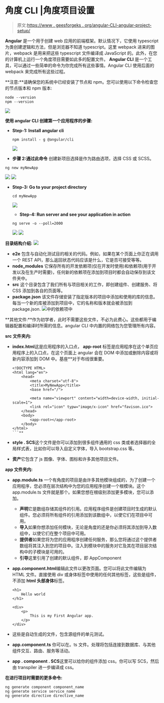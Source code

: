 # 角度 CLI |角度项目设置

> 原文:[https://www . geesforgeks . org/angular-CLI-angular-project-setup/](https://www.geeksforgeeks.org/angular-cli-angular-project-setup/)

**Angular** 是一个用于创建 web 应用的前端框架。默认情况下，它使用 typescript 为类创建逻辑和方法，但是浏览器不知道 typescript。这里 webpack 进来的图片，webpack 是用来把这些 typescript 文件编译成 JavaScript 的。此外，在您的计算机上运行一个角度项目需要如此多的配置文件。
**Angular CLI** 是一个工具，可以通过一些简单的命令为你完成所有这些事情。Angular CLI 使用后面的 webpack 来完成所有这些过程。

**注意:**请确保您的系统中已经安装了节点和 npm。您可以使用以下命令检查您的节点版本和 npm 版本:

```
node --version
npm --version

```

![](img/ec0ee7c91fcb30f415da06da2f093b70.png)

**使用 angular CLI 创建第一个应用程序的步骤:**

*   **Step-1: Install angular cli**

    ```
    npm install - g @angular/cli
    ```

    ![](img/2820545e456ae4bef8430f633545273d.png)

*   **步骤 2:通过此命令**
    创建新项目选择是作为路由选项，选择 CSS 或 SCSS。

```
ng new myNewApp
```

![](img/11b3b0c5f0da1b129dd665b35e85c0ad.png)
![](img/405d6f576f7f3795b453da1bee642868.png)

*   **Step-3: Go to your project directory**

    ```
    cd myNewApp
    ```

    ![](img/c26d37ba723c8bd88f2362aefd50cf9d.png)

    *   **Step-4: Run server and see your application in action**

    ```
    ng serve -o --poll=2000
    ```

    ![](img/8d0c915eae56aed71909e20b20e929e4.png)
    ![](img/6112c93d81938c16c1da48c7ab40008a.png)

**目录结构介绍:**
![](img/2e4f1545806c609d95b4a7a4dfc948e2.png)

*   **e2e** 包含与自动化测试目的相关的代码。例如，如果在某个页面上你正在调用一个 REST API，那么返回状态代码应该是什么，它是否可接受等等。
*   **node_modules** 它保存所有的开发依赖项(仅在开发时使用)和依赖项(用于开发以及在生产时需要)，任何新的依赖项在添加到项目时都会自动保存到该文件夹中。
*   **src** 这个目录包含了我们所有与项目相关的工作，即创建组件、创建服务、将 CSS 添加到各自的页面等。
*   **package.json** 该文件存储安装了指定版本的项目中添加和使用的库的信息。每当一个新的库被添加到项目中，它的名称和版本就会被添加到 package.json.
    ![](img/ac21092c20ef9c61b669b73b1c999fc0.png)中的依赖项中

**其他文件:**作为初学者，此时不需要这些文件，不必为此费心。这些都用于编辑器配置和编译时所需的信息。angular CLI 中内置的网络包为您管理所有内容。

**src 文件夹内:**

*   **index.html**这是应用程序的入口点， **app-root** 标签是应用程序在这个单页应用程序上的入口点，在这个页面上 angular 会在 DOM 中添加或删除内容或将新内容添加到 DOM 中。基座**对于布线很重要。

    ```
    <!DOCTYPE HTML>
    <html lang="en">
        <head>
            <meta charset="utf-8">
            <title>MyNewApp</title>
            <base href="/">

            <meta name="viewport" content="width=device-width, initial-scale=1">
            <link rel="icon" typw="image/x-icon" href="favison.ico">
        </head>
        <body>
            <app-root></app-root>
        </body>
    </html>
    ```** 
*   **style . SCS**这个文件是你可以添加到很多组件通用的 css 类或者选择器的全局样式表，比如你可以导入自定义字体，导入 bootstrap.css 等。
*   **资产**它包含了 js 图像、字体、图标和许多其他项目文件。

**app 文件夹内:**

*   **app.module.ts** 一个有角度的项目是由许多其他模块组成的，为了创建一个应用程序，您必须在层次结构中为您的应用程序创建一个根模块。这个 app.module.ts 文件就是那个。如果您想在根级别添加更多模块，您可以添加。
    *   **声明**它是数组存储其组件的引用。应用程序组件是创建项目时生成的默认组件。您必须将所有组件的引用添加到该数组中，以使它们在项目中可用。
    *   **导入**如果你想添加任何模块，无论是角度的还是你必须将其添加到导入数组中，以使它们在整个项目中可用。
    *   **提供者**如果您将为您的应用程序创建任何服务，那么您将通过这个提供者数组将其注入到您的项目中。注入到模块中的服务对它及其在项目层次结构中的子模块是可用的。
    *   **引导**这里引用了创建的默认组件，即 AppComponent
*   **app.component.html**编辑此文件以更改页面。您可以将此文件编辑为 HTML 文件。直接使用 div 或身体标签中使用的任何其他标签，这些是组件，不添加 **html 头部身体**标签。

    ```
    <h1>
        Hello world
    </h1>

    <div>
        <p>
            This is my First Angular app.
        </p>
    </div>
    ```

*   这些是自动生成的文件，包含源组件的单元测试。
*   **app.component.ts** 你可以在。ts 文件。处理将包括连接到数据库、与其他组件交互、路由、服务等活动。
*   **app . component . SCS**这里可以给你的组件添加 css。你可以写 SCS，然后由 transpiler 进一步编译成 css。

**在进行项目时需要的更多命令:**

```
ng generate component component_name
ng generate service service_name
ng generate directive directive_name

```
